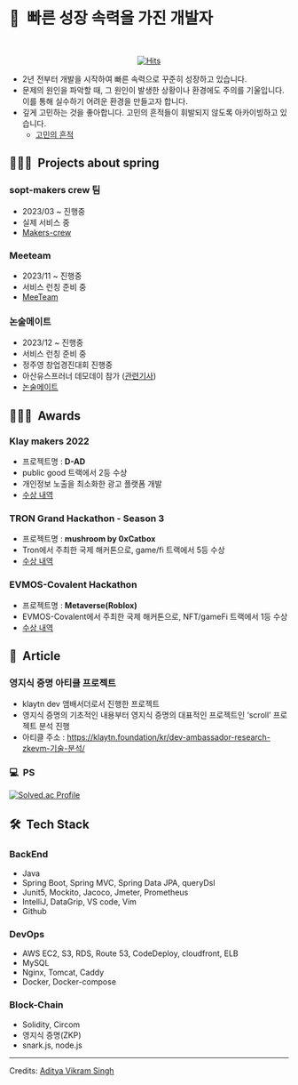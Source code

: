 <h1>🚀&nbsp; 빠른 성장 속력을 가진 개발자</h1>

<div align="center">
    <br>
  
[![Hits](https://hits.seeyoufarm.com/api/count/incr/badge.svg?url=https%3A%2F%2Fgithub.com%2Fmikekks&count_bg=%236F8AE3&title_bg=%23E98A8A&icon=&icon_color=%23E7E7E7&title=hits&edge_flat=false)](https://hits.seeyoufarm.com)
 
</div>

* 2년 전부터 개발을 시작하여 빠른 속력으로 꾸준히 성장하고 있습니다.
* 문제의 원인을 파악할 때, 그 원인이 발생한 상황이나 환경에도 주의를 기울입니다. 이를 통해 실수하기 어려운 환경을 만들고자 합니다.
* 깊게 고민하는 것을 좋아합니다. 고민의 흔적들이 휘발되지 않도록 아카이빙하고 있습니다.
    * [고민의 흔적](https://github.com/mikekks/traces-of-thought)

## 👨🏻‍💻 &nbsp;Projects about spring
### sopt-makers crew 팀
* 2023/03 ~ 진행중
* 실제 서비스 중
* [Makers-crew](https://github.com/sopt-makers/sopt-crew-backend)

### Meeteam
* 2023/11 ~ 진행중
* 서비스 런칭 준비 중
* [MeeTeam](https://github.com/MeeTeamNumdle/MeeTeam_BackEnd)

### 논술메이트
* 2023/12 ~ 진행중
* 서비스 런칭 준비 중
* 정주영 창업경진대회 진행중
* 아산유스프러너 데모데이 참가 ([관련기사](https://asan-nanum.org/press/2024-ayp-demoday/))
* [논술메이트](https://github.com/nonsoolmate-official/nonsoolmate-server)

## 👨🏻‍💻 &nbsp;Awards

### Klay makers 2022
* 프로젝트명 : **D-AD**
* public good 트랙에서 2등 수상
* 개인정보 노출을 최소화한 광고 플랫폼 개발
* [수상 내역](https://medium.com/klaytn-kr/글로벌-해커톤-klaymakers22-수상자-공개-83a709903d68)

### TRON Grand Hackathon - Season 3
* 프로젝트명 : **mushroom by 0xCatbox**
* Tron에서 주최한 국제 해커톤으로, game/fi 트랙에서 5등 수상
* [수상 내역](https://cointelegraph.com/press-releases/tron-grand-hackathon-2022-season-3-winners-announced)

### EVMOS-Covalent Hackathon 
* 프로젝트명 : **Metaverse(Roblox)**
* EVMOS-Covalent에서 주최한 국제 해커톤으로, NFT/gameFi 트랙에서 1등 수상
* [수상 내역](https://medium.com/encode-club/evmos-covalent-onemillionwallets-hackathon-prizewinners-and-summary-22fca2302c37)

## 📝 &nbsp;Article

### 영지식 증명 아티클 프로젝트
* klaytn dev 앰배서더로서 진행한 프로젝트
* 영지식 증명의 기초적인 내용부터 영지식 증명의 대표적인 프로젝트인 ‘scroll’ 프로젝트 분석 진행
* 아티클 주소 : https://klaytn.foundation/kr/dev-ambassador-research-zkevm-기술-분석/

### 💻 &nbsp;PS
[![Solved.ac Profile](http://mazassumnida.wtf/api/v2/generate_badge?boj=mikekks)](https://solved.ac/mikekks/)

## 🛠 &nbsp;Tech Stack
### BackEnd
* Java
* Spring Boot, Spring MVC, Spring Data JPA, queryDsl
* Junit5, Mockito, Jacoco, Jmeter, Prometheus
* IntelliJ, DataGrip, VS code, Vim
* Github

### DevOps
* AWS EC2, S3, RDS, Route 53, CodeDeploy, cloudfront, ELB
* MySQL
* Nginx, Tomcat, Caddy
* Docker, Docker-compose

### Block-Chain
* Solidity, Circom
* 영지식 증명(ZKP)
* snark.js, node.js





-----
Credits: [Aditya Vikram Singh](https://github.com/AVS1508)

